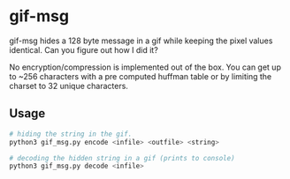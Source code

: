 # gif-msg

gif-msg hides a 128 byte message in a gif while keeping the pixel values identical.
Can you figure out how I did it?

No encryption/compression is implemented out of the box. You can get up to ~256 characters with
a pre computed huffman table or by limiting the charset to 32 unique characters.

## Usage

```bash
# hiding the string in the gif.
python3 gif_msg.py encode <infile> <outfile> <string>

# decoding the hidden string in a gif (prints to console)
python3 gif_msg.py decode <infile>
```
